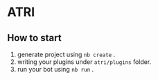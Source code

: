 # ATRI

## How to start

1. generate project using `nb create` .
2. writing your plugins under `atri/plugins` folder.
3. run your bot using `nb run` .

